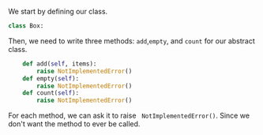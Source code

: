 <!--title={Abstract Class: Box}-->

<!--badges={Python:27,Software Engineering:10,Tinkerer:10}-->

<!--concepts={Class Method, Python Object}-->

We start by defining our class.

```python
class Box:
```

Then, we need to write three methods: `add`,`empty`, and `count` for our abstract class. 

```python
    def add(self, items):
        raise NotImplementedError()
    def empty(self):
        raise NotImplementedError()
    def count(self):
        raise NotImplementedError()
```
For each method, we can ask it to raise ` NotImplementedError()`. Since we don't want the method to ever be called. 

